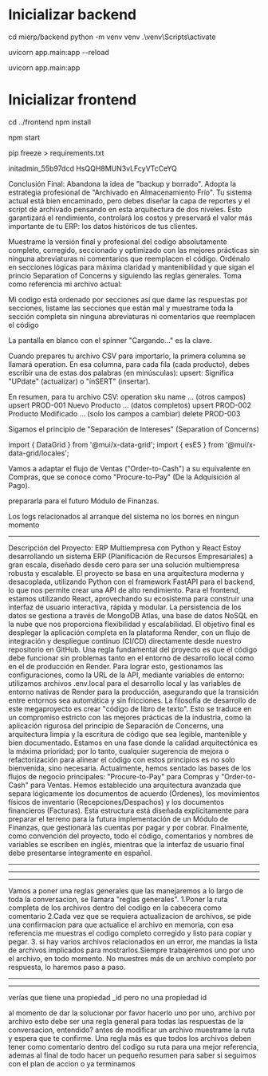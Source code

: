
# Inicializar backend
cd mierp/backend
python -m venv venv
.\venv\Scripts\activate

uvicorn app.main:app --reload

uvicorn app.main:app

# Inicializar frontend
cd ../frontend
npm install

npm start

pip freeze > requirements.txt

initadmin_55b97dcd
HsQQH8MUN3vLFcyVTcCeYQ



Conclusión Final: Abandona la idea de "backup y borrado". Adopta la estrategia profesional de "Archivado en Almacenamiento Frío". Tu sistema actual está bien encaminado, pero debes diseñar la capa de reportes y el script de archivado pensando en esta arquitectura de dos niveles. Esto garantizará el rendimiento, controlará los costos y preservará el valor más importante de tu ERP: los datos históricos de tus clientes.


Muestrame la versión final y profesional del codigo absolutamente completo, corregido, seccionado y optimizado con las mejores prácticas sin ninguna abreviaturas ni comentarios que reemplacen el código. Ordénalo en secciones lógicas para máxima claridad y mantenibilidad y que sigan el princio Separation of Concerns y siguiendo las reglas generales. Toma como referencia mi archivo actual:

Mi codigo está ordenado por secciones así que dame las respuestas por secciones, listame las secciones que están mal y muestrame toda la sección completa sin ninguna abreviaturas ni comentarios que reemplacen el código


La pantalla en blanco con el spinner "Cargando..." es la clave.


Cuando prepares tu archivo CSV para importarlo, la primera columna se llamará operation. En esa columna, para cada fila (cada producto), debes escribir una de estas dos palabras (en minúsculas):
upsert:
Significa "UPdate" (actualizar) o "inSERT" (insertar).

En resumen, para tu archivo CSV:
operation	sku	name	... (otros campos)
upsert	PROD-001	Nuevo Producto	... (datos completos)
upsert	PROD-002	Producto Modificado	... (solo los campos a cambiar)
delete	PROD-003	


Sigamos el principio de "Separación de Intereses" (Separation of Concerns)


import { DataGrid } from '@mui/x-data-grid';
import { esES } from '@mui/x-data-grid/locales';




Vamos a adaptar el flujo de Ventas ("Order-to-Cash") a su equivalente en Compras, que se conoce como "Procure-to-Pay" (De la Adquisición al Pago).

prepararla para el futuro Módulo de Finanzas.



Los logs relacionados al arranque del sistema no los borres en ningun momento





--------------------


Descripción del Proyecto: ERP Multiempresa con Python y React
Estoy desarrollando un sistema ERP (Planificación de Recursos Empresariales) a gran escala, diseñado desde cero para ser una solución multiempresa robusta y escalable. El proyecto se basa en una arquitectura moderna y desacoplada, utilizando Python con el framework FastAPI para el backend, lo que nos permite crear una API de alto rendimiento. Para el frontend, estamos utilizando React, aprovechando su ecosistema para construir una interfaz de usuario interactiva, rápida y modular. La persistencia de los datos se gestiona a través de MongoDB Atlas, una base de datos NoSQL en la nube que nos proporciona flexibilidad y escalabilidad.
El objetivo final es desplegar la aplicación completa en la plataforma Render, con un flujo de integración y despliegue continuo (CI/CD) directamente desde nuestro repositorio en GitHub. Una regla fundamental del proyecto es que el código debe funcionar sin problemas tanto en el entorno de desarrollo local como en el de producción en Render. Para lograr esto, gestionamos las configuraciones, como la URL de la API, mediante variables de entorno: utilizamos archivos .env.local para el desarrollo local y las variables de entorno nativas de Render para la producción, asegurando que la transición entre entornos sea automática y sin fricciones.
La filosofía de desarrollo de este megaproyecto es crear "código de libro de texto". Esto se traduce en un compromiso estricto con las mejores prácticas de la industria, como la aplicación rigurosa del principio de Separación de Concerns, una arquitectura limpia y la escritura de código que sea legible, mantenible y bien documentado. Estamos en una fase donde la calidad arquitectónica es la máxima prioridad; por lo tanto, cualquier sugerencia de mejora o refactorización para alinear el código con estos principios es no solo bienvenida, sino necesaria.
Actualmente, hemos sentado las bases de los flujos de negocio principales: "Procure-to-Pay" para Compras y "Order-to-Cash" para Ventas. Hemos establecido una arquitectura avanzada que separa lógicamente los documentos de acuerdo (Órdenes), los movimientos físicos de inventario (Recepciones/Despachos) y los documentos financieros (Facturas). Esta estructura está diseñada explícitamente para preparar el terreno para la futura implementación de un Módulo de Finanzas, que gestionará las cuentas por pagar y por cobrar. Finalmente, como convención del proyecto, todo el código, comentarios y nombres de variables se escriben en inglés, mientras que la interfaz de usuario final debe presentarse íntegramente en español.


---------------------------
---------------------------
--------------------------



Vamos a poner una reglas generales que las manejaremos a lo largo de toda la conversacion, se llamara "reglas generales".
1.Poner la ruta completa de los archivos dentro del codigo en la cabecera como comentario
2.Cada vez que se requiera actualizacion de archivos, se pide una confirmacion para que actualice el archivo en memoria, con esa referencia me muestras el codigo completo corregido y listo para copiar y pegar.
3. si hay varios archivos relacionados en un error, me mandas la lista de archivos implicados para mostrarlos.Siempre trabajeremos uno por uno el archivo, en todo momento. No muestres más de un archivo completo por respuesta, lo haremos paso a paso.


-------------
--------


verías que tiene una propiedad _id pero no una propiedad id



al momento de dar la solucionar por favor hacerlo uno por uno, archivo por archivo esto debe ser una regla general para todas las respuestas de la conversacion, entendido? antes de modificar un archivo muestrame la ruta y espera que te confirme. Una regla más es que todos los archivos deben tener como comentario dentro del codigo su ruta para una mejor referencia, ademas al final de todo hacer un pequeño resumen para saber si seguimos con el plan de accion o ya terminamos